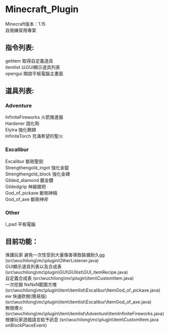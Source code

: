 # Minecraft_Plugin
Minecraft版本：1.15  
自我練習用專案  
  
## 指令列表:  
getitem 取得自定義道具  
itemlist 以GUI顯示道具列表  
opengui 開啟平板電腦主畫面  
  
## 道具列表:  

### Adventure
InfiniteFireworks 火箭推進器  
Hardener 固化劑  
Elytra 強化鞘翅  
InfiniteTorch 充滿希望的聖火  
### Excalibur
Excalibur 斷剛聖劍  
Strengthengold_ingot 強化金錠  
Strengthengold_block 強化金磚  
Gilded_diamond 鍍金鑽  
Gildedgrip 神器握把  
God_of_pickaxe 斷剛神稿  
God_of_axe 斷剛神斧  
### Other
I_pad 平板電腦  
  
##  目前功能：
保護玩家 避免一次性受到大量傷害導致裝備耐久gg (src\wuchilong\mc\plugin\OtherListener.java)  
GUI顯示道具列表以及合成表 (src\wuchilong\mc\plugin\GUI\GUIlist\GUI_itemRecipe.java)  
自定義合成表  (src\wuchilong\mc\plugin\item\CustomItem.java)  
一次挖掘 NxNxN範圍方塊  (src\wuchilong\mc\plugin\item\itemlist\Excalibur\ItemGod_of_pickaxe.java)  ew
快速砍樹(簡易版)  (src\wuchilong\mc\plugin\item\itemlist\Excalibur\ItemGod_of_axe.java)  
無限煙火  (src\wuchilong\mc\plugin\item\itemlist\Adventure\ItemInfiniteFireworks.java)  
根據玩家遊戲語言給予訊息  (src\wuchilong\mc\plugin\item\CustomItem.java onBlockPlaceEvent)  

